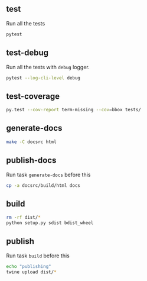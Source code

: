 ## test

Run all the tests

```sh
pytest
```

## test-debug

Run all the tests with `debug` logger.

```sh
pytest --log-cli-level debug
```

## test-coverage

```sh
py.test --cov-report term-missing --cov=bbox tests/ 
```

## generate-docs

```sh
make -C docsrc html
```

## publish-docs

Run task `generate-docs` before this

```sh
cp -a docsrc/build/html docs
```

## build

```sh
rm -rf dist/*
python setup.py sdist bdist_wheel
```

## publish

Run task `build` before this

```sh
echo "publishing"
twine upload dist/*
```